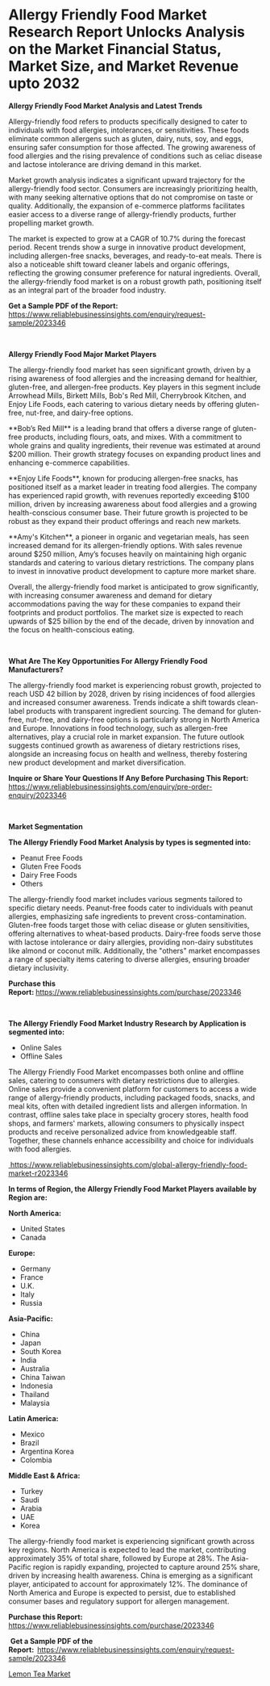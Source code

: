 <p><h1>Allergy Friendly Food Market Research Report Unlocks Analysis on the Market Financial Status, Market Size, and Market Revenue upto 2032</h1></p><p><strong>Allergy Friendly Food Market Analysis and Latest Trends</strong></p>
<p><p>Allergy-friendly food refers to products specifically designed to cater to individuals with food allergies, intolerances, or sensitivities. These foods eliminate common allergens such as gluten, dairy, nuts, soy, and eggs, ensuring safer consumption for those affected. The growing awareness of food allergies and the rising prevalence of conditions such as celiac disease and lactose intolerance are driving demand in this market.</p><p>Market growth analysis indicates a significant upward trajectory for the allergy-friendly food sector. Consumers are increasingly prioritizing health, with many seeking alternative options that do not compromise on taste or quality. Additionally, the expansion of e-commerce platforms facilitates easier access to a diverse range of allergy-friendly products, further propelling market growth.</p><p>The market is expected to grow at a CAGR of 10.7% during the forecast period. Recent trends show a surge in innovative product development, including allergen-free snacks, beverages, and ready-to-eat meals. There is also a noticeable shift toward cleaner labels and organic offerings, reflecting the growing consumer preference for natural ingredients. Overall, the allergy-friendly food market is on a robust growth path, positioning itself as an integral part of the broader food industry.</p></p>
<p><strong>Get a Sample PDF of the Report:&nbsp;</strong> <a href="https://www.reliablebusinessinsights.com/enquiry/request-sample/2023346?utm_campaign=2461&utm_medium=2&utm_source=Github&utm_content=ia&utm_term=15022025&utm_id=allergy-friendly-food">https://www.reliablebusinessinsights.com/enquiry/request-sample/2023346</a></p>
<p>&nbsp;</p>
<p><strong>Allergy Friendly Food Major Market Players</strong></p>
<p><p>The allergy-friendly food market has seen significant growth, driven by a rising awareness of food allergies and the increasing demand for healthier, gluten-free, and allergen-free products. Key players in this segment include Arrowhead Mills, Birkett Mills, Bob's Red Mill, Cherrybrook Kitchen, and Enjoy Life Foods, each catering to various dietary needs by offering gluten-free, nut-free, and dairy-free options.</p><p>**Bob’s Red Mill** is a leading brand that offers a diverse range of gluten-free products, including flours, oats, and mixes. With a commitment to whole grains and quality ingredients, their revenue was estimated at around $200 million. Their growth strategy focuses on expanding product lines and enhancing e-commerce capabilities.</p><p>**Enjoy Life Foods**, known for producing allergen-free snacks, has positioned itself as a market leader in treating food allergies. The company has experienced rapid growth, with revenues reportedly exceeding $100 million, driven by increasing awareness about food allergies and a growing health-conscious consumer base. Their future growth is projected to be robust as they expand their product offerings and reach new markets.</p><p>**Amy's Kitchen**, a pioneer in organic and vegetarian meals, has seen increased demand for its allergen-friendly options. With sales revenue around $250 million, Amy’s focuses heavily on maintaining high organic standards and catering to various dietary restrictions. The company plans to invest in innovative product development to capture more market share.</p><p>Overall, the allergy-friendly food market is anticipated to grow significantly, with increasing consumer awareness and demand for dietary accommodations paving the way for these companies to expand their footprints and product portfolios. The market size is expected to reach upwards of $25 billion by the end of the decade, driven by innovation and the focus on health-conscious eating.</p></p>
<p>&nbsp;</p>
<p><strong>What Are The Key Opportunities For Allergy Friendly Food Manufacturers?</strong></p>
<p><p>The allergy-friendly food market is experiencing robust growth, projected to reach USD 42 billion by 2028, driven by rising incidences of food allergies and increased consumer awareness. Trends indicate a shift towards clean-label products with transparent ingredient sourcing. The demand for gluten-free, nut-free, and dairy-free options is particularly strong in North America and Europe. Innovations in food technology, such as allergen-free alternatives, play a crucial role in market expansion. The future outlook suggests continued growth as awareness of dietary restrictions rises, alongside an increasing focus on health and wellness, thereby fostering new product development and market diversification.</p></p>
<p><strong>Inquire or Share Your Questions If Any Before Purchasing This Report:</strong> <a href="https://www.reliablebusinessinsights.com/enquiry/pre-order-enquiry/2023346?utm_campaign=2461&utm_medium=2&utm_source=Github&utm_content=ia&utm_term=15022025&utm_id=allergy-friendly-food">https://www.reliablebusinessinsights.com/enquiry/pre-order-enquiry/2023346</a></p>
<p>&nbsp;</p>
<p><strong>Market Segmentation</strong></p>
<p><strong>The Allergy Friendly Food Market Analysis by types is segmented into:</strong></p>
<p><ul><li>Peanut Free Foods</li><li>Gluten Free Foods</li><li>Dairy Free Foods</li><li>Others</li></ul></p>
<p><p>The allergy-friendly food market includes various segments tailored to specific dietary needs. Peanut-free foods cater to individuals with peanut allergies, emphasizing safe ingredients to prevent cross-contamination. Gluten-free foods target those with celiac disease or gluten sensitivities, offering alternatives to wheat-based products. Dairy-free foods serve those with lactose intolerance or dairy allergies, providing non-dairy substitutes like almond or coconut milk. Additionally, the "others" market encompasses a range of specialty items catering to diverse allergies, ensuring broader dietary inclusivity.</p></p>
<p><strong>Purchase this Report:&nbsp;</strong><a href="https://www.reliablebusinessinsights.com/purchase/2023346?utm_campaign=2461&utm_medium=2&utm_source=Github&utm_content=ia&utm_term=15022025&utm_id=allergy-friendly-food">https://www.reliablebusinessinsights.com/purchase/2023346</a></p>
<p>&nbsp;</p>
<p><strong>The Allergy Friendly Food Market Industry Research by Application is segmented into:</strong></p>
<p><ul><li>Online Sales</li><li>Offline Sales</li></ul></p>
<p><p>The Allergy Friendly Food Market encompasses both online and offline sales, catering to consumers with dietary restrictions due to allergies. Online sales provide a convenient platform for customers to access a wide range of allergy-friendly products, including packaged foods, snacks, and meal kits, often with detailed ingredient lists and allergen information. In contrast, offline sales take place in specialty grocery stores, health food shops, and farmers' markets, allowing consumers to physically inspect products and receive personalized advice from knowledgeable staff. Together, these channels enhance accessibility and choice for individuals with food allergies.</p></p>
<p><a href="https://www.reliablebusinessinsights.com/global-allergy-friendly-food-market-r2023346?utm_campaign=2461&utm_medium=2&utm_source=Github&utm_content=ia&utm_term=15022025&utm_id=allergy-friendly-food">&nbsp;https://www.reliablebusinessinsights.com/global-allergy-friendly-food-market-r2023346</a></p>
<p><strong>In terms of Region, the Allergy Friendly Food Market Players available by Region are:</strong></p>
<p>
    <p> <strong> North America: </strong>
        <ul>
            <li>United States</li>
            <li>Canada</li>
        </ul>
        </p> 
    <p> <strong> Europe: </strong>
        <ul>
            <li>Germany</li>
            <li>France</li>
            <li>U.K.</li>
            <li>Italy</li>
            <li>Russia</li>
        </ul>
        </p> 
    <p> <strong> Asia-Pacific: </strong>
        <ul>
            <li>China</li>
            <li>Japan</li>
            <li>South Korea</li>
            <li>India</li>
            <li>Australia</li>
            <li>China Taiwan</li>
            <li>Indonesia</li>
            <li>Thailand</li>
            <li>Malaysia</li>
        </ul>
        </p> 
    <p> <strong> Latin America: </strong>
        <ul>
            <li>Mexico</li>
            <li>Brazil</li>
            <li>Argentina Korea</li>
            <li>Colombia</li>
        </ul>
        </p> 
    <p> <strong> Middle East & Africa: </strong>
        <ul>
            <li>Turkey</li>
            <li>Saudi</li>
            <li>Arabia</li>
            <li>UAE</li>
            <li>Korea</li>
        </ul>
    </p>
    </p>
<p><p>The allergy-friendly food market is experiencing significant growth across key regions. North America is expected to lead the market, contributing approximately 35% of total share, followed by Europe at 28%. The Asia-Pacific region is rapidly expanding, projected to capture around 25% share, driven by increasing health awareness. China is emerging as a significant player, anticipated to account for approximately 12%. The dominance of North America and Europe is expected to persist, due to established consumer bases and regulatory support for allergen management.</p></p>
<p><strong>Purchase this Report: </strong><a href="https://www.reliablebusinessinsights.com/purchase/2023346?utm_campaign=2461&utm_medium=2&utm_source=Github&utm_content=ia&utm_term=15022025&utm_id=allergy-friendly-food">https://www.reliablebusinessinsights.com/purchase/2023346</a></p>
<p>&nbsp;<strong>Get a Sample PDF of the Report:&nbsp;&nbsp;</strong><a href="https://www.reliablebusinessinsights.com/enquiry/request-sample/2023346?utm_campaign=2461&utm_medium=2&utm_source=Github&utm_content=ia&utm_term=15022025&utm_id=allergy-friendly-food">https://www.reliablebusinessinsights.com/enquiry/request-sample/2023346</a></p>
<p><strong></strong></p>
<p><p><a href="https://github.com/janraimondo83/Market-Research-Report-List-1/blob/main/lemon-tea-market.md?utm_campaign=2461&utm_medium=2&utm_source=Github&utm_content=ia&utm_term=15022025&utm_id=allergy-friendly-food">Lemon Tea Market</a></p></p>